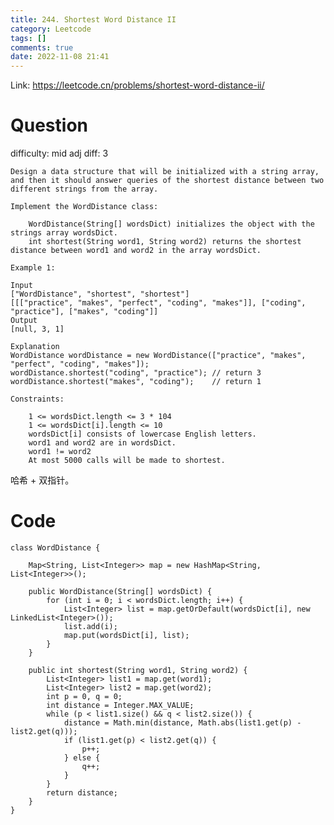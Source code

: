 ```yaml
---
title: 244. Shortest Word Distance II
category: Leetcode
tags: []
comments: true
date: 2022-11-08 21:41
---
```




Link: https://leetcode.cn/problems/shortest-word-distance-ii/

# Question

difficulty: mid
adj diff: 3

    Design a data structure that will be initialized with a string array, and then it should answer queries of the shortest distance between two different strings from the array.

    Implement the WordDistance class:

        WordDistance(String[] wordsDict) initializes the object with the strings array wordsDict.
        int shortest(String word1, String word2) returns the shortest distance between word1 and word2 in the array wordsDict.

    Example 1:

    Input
    ["WordDistance", "shortest", "shortest"]
    [[["practice", "makes", "perfect", "coding", "makes"]], ["coding", "practice"], ["makes", "coding"]]
    Output
    [null, 3, 1]

    Explanation
    WordDistance wordDistance = new WordDistance(["practice", "makes", "perfect", "coding", "makes"]);
    wordDistance.shortest("coding", "practice"); // return 3
    wordDistance.shortest("makes", "coding");    // return 1

    Constraints:

        1 <= wordsDict.length <= 3 * 104
        1 <= wordsDict[i].length <= 10
        wordsDict[i] consists of lowercase English letters.
        word1 and word2 are in wordsDict.
        word1 != word2
        At most 5000 calls will be made to shortest.

哈希 + 双指针。

# Code

```
class WordDistance {

    Map<String, List<Integer>> map = new HashMap<String, List<Integer>>();

    public WordDistance(String[] wordsDict) {
        for (int i = 0; i < wordsDict.length; i++) {
            List<Integer> list = map.getOrDefault(wordsDict[i], new LinkedList<Integer>());
            list.add(i);
            map.put(wordsDict[i], list);
        }
    }

    public int shortest(String word1, String word2) {
        List<Integer> list1 = map.get(word1);
        List<Integer> list2 = map.get(word2);
        int p = 0, q = 0;
        int distance = Integer.MAX_VALUE;
        while (p < list1.size() && q < list2.size()) {
            distance = Math.min(distance, Math.abs(list1.get(p) - list2.get(q)));
            if (list1.get(p) < list2.get(q)) {
                p++;
            } else {
                q++;
            }
        }
        return distance;
    }
}
```
